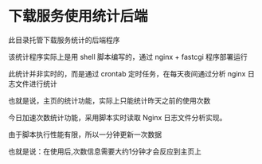 

# 下载服务使用统计后端

此目录托管下载服务统计的后端程序

该统计程序实际上是用 shell 脚本编写的，通过 nginx + fastcgi 程序部署运行


此统计并非实时的，而是通过 crontab 定时任务，在每天夜间通过分析 nginx 日志文件进行统计

也就是说，主页的统计功能，实际上只能统计昨天之前的使用次数

今日加速次数统计功能，采用脚本实时读取 Nginx 日志文件分析实现。

由于脚本执行性能有限，所以一分钟更新一次数据

也就是说：在使用后,次数信息需要大约1分钟才会反应到主页上


